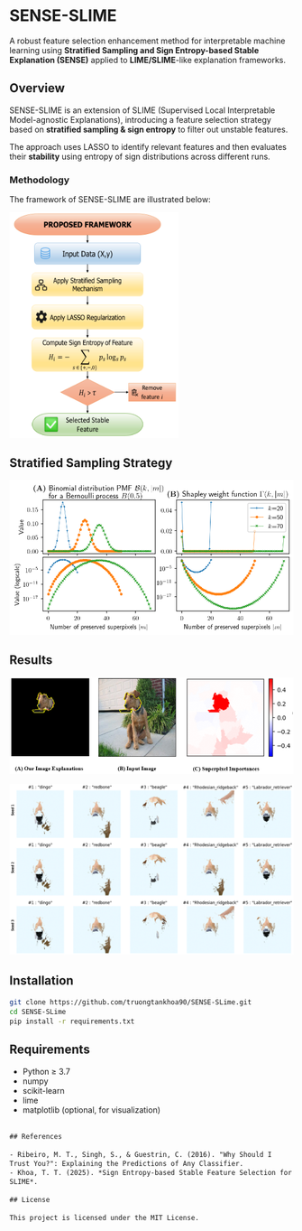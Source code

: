 
# SENSE-SLIME

A robust feature selection enhancement method for interpretable machine learning using **Stratified Sampling and Sign Entropy-based Stable Explanation (SENSE)** applied to **LIME/SLIME**-like explanation frameworks.

## Overview

SENSE-SLIME is an extension of SLIME (Supervised Local Interpretable Model-agnostic Explanations), introducing a feature selection strategy based on **stratified sampling & sign entropy** to filter out unstable features.

The approach uses LASSO to identify relevant features and then evaluates their **stability** using entropy of sign distributions across different runs.

### Methodology

The framework of SENSE-SLIME are illustrated below:

<img src="./mf.png" width="300" height="400" />

## Stratified Sampling Strategy
![Strata Sampling](./binom-shapley.png)

## Results
![Result1](./explain2.png)

![Result2](./cmp2.png)

## Installation

```bash
git clone https://github.com/truongtankhoa90/SENSE-SLime.git
cd SENSE-SLime
pip install -r requirements.txt
```

## Requirements

- Python ≥ 3.7
- numpy
- scikit-learn
- lime
- matplotlib (optional, for visualization)
```

## References

- Ribeiro, M. T., Singh, S., & Guestrin, C. (2016). "Why Should I Trust You?": Explaining the Predictions of Any Classifier.
- Khoa, T. T. (2025). *Sign Entropy-based Stable Feature Selection for SLIME*.

## License

This project is licensed under the MIT License.
